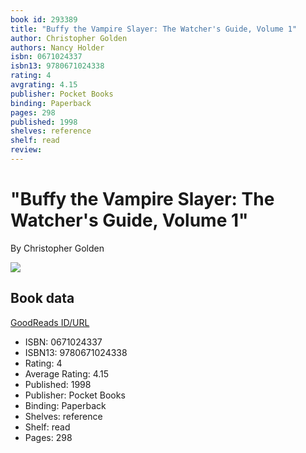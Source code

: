 ```yaml
---
book id: 293389
title: "Buffy the Vampire Slayer: The Watcher's Guide, Volume 1"
author: Christopher Golden
authors: Nancy Holder
isbn: 0671024337
isbn13: 9780671024338
rating: 4
avgrating: 4.15
publisher: Pocket Books
binding: Paperback
pages: 298
published: 1998
shelves: reference
shelf: read
review: 
---
```


# "Buffy the Vampire Slayer: The Watcher's Guide, Volume 1"

By Christopher Golden

![](https://i.gr-assets.com/images/S/compressed.photo.goodreads.com/books/1315830118l/293389.jpg)

## Book data

[GoodReads ID/URL](https://www.goodreads.com/book/show/293389)

- ISBN: 0671024337
- ISBN13: 9780671024338
- Rating: 4
- Average Rating: 4.15
- Published: 1998
- Publisher: Pocket Books
- Binding: Paperback
- Shelves: reference
- Shelf: read
- Pages: 298


